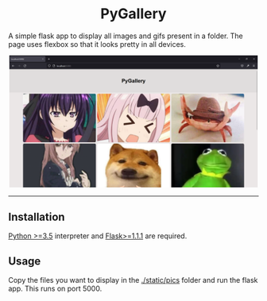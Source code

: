 <h1 align=center>PyGallery</h1>

A simple flask app to display all images and gifs present in a folder. The page uses flexbox so that it looks pretty in all devices. 



<p align="center">
<img src="./media/pygallery.png" alt="PyGallery" width="500px" >
</p>
<hr>



## Installation
[Python >=3.5][1] interpreter and [Flask>=1.1.1][2] are required.

## Usage

Copy the files you want to display in the [./static/pics](static/pics/) folder and run the flask app. 
This runs on port 5000.



[1]: https://www.python.org/downloads/
[2]: https://pypi.org/project/Flask/